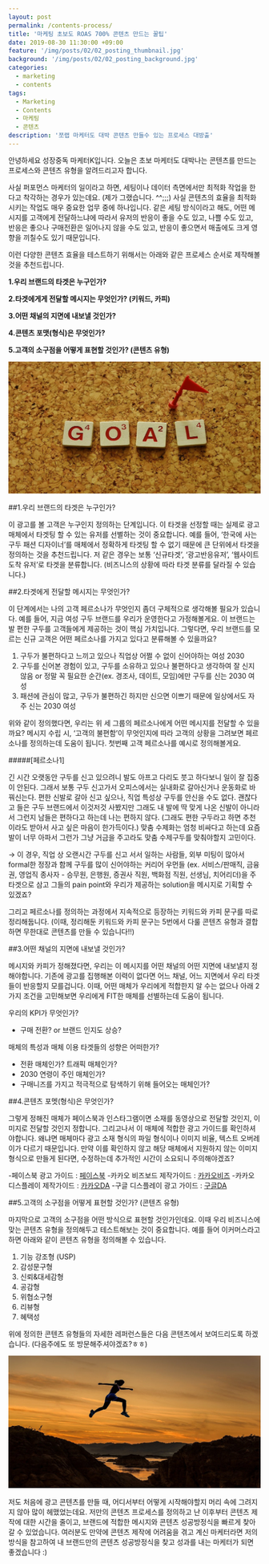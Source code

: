 ```yaml
---
layout: post
permalink: /contents-process/
title: '마케팅 초보도 ROAS 700% 콘텐츠 만드는 꿀팁'
date: 2019-08-30 11:30:00 +09:00
feature: '/img/posts/02/02_posting_thumbnail.jpg'
background: '/img/posts/02/02_posting_background.jpg'
categories:
  - marketing
  - contents
tags:
  - Marketing
  - Contents
  - 마케팅
  - 콘텐츠
description: '쪼랩 마케터도 대박 콘텐츠 만들수 있는 프로세스 대방출'
---
```


안녕하세요 성장중독 마케터K입니다.
오늘은 초보 마케터도 대박나는 콘텐츠를 만드는 프로세스와 콘텐츠 유형을 알려드리고자 합니다.

사실 퍼포먼스 마케터의 일이라고 하면, 세팅이나 데이터 측면에서만 최적화 작업을 한다고 착각하는 경우가 있는데요. (제가 그랬습니다. ^^;;;)
사실 콘텐츠의 효율을 최적화 시키는 작업도 매우 중요한 업무 중에 하나입니다. 같은 세팅 방식이라고 해도, 어떤 메시지를 고객에게 전달하느냐에 따라서 유저의 반응이 좋을 수도 있고, 나쁠 수도 있고, 반응은 좋으나 구매전환은 일어나지 않을 수도 있고, 반응이 좋으면서 매출에도 크게 영향을 끼칠수도 있기 때문입니다.

이런 다양한 콘텐츠 효율을 테스트하기 위해서는 아래와 같은 프로세스 순서로 제작해볼 것을 추천드립니다.


**1.우리 브랜드의 타겟은 누구인가?**

**2.타겟에게게 전달할 메시지는 무엇인가? (키워드, 카피)**

**3.어떤 채널의 지면에 내보낼 것인가?**

**4.콘텐츠 포맷(형식)은 무엇인가?**

**5.고객의 소구점을 어떻게 표현할 것인가? (콘텐츠 유형)**

![goal](/img\posts\02\01_text_insert.jpg)


##1.우리 브랜드의 타겟은 누구인가?

이 광고를 볼 고객은 누구인지 정의하는 단계입니다. 이 타겟을 선정할 때는 실제로 광고 매체에서 타겟팅 할 수 있는 유저를 선별하는 것이 중요합니다. 예를 들어, ‘한국에 사는 구두 패션 디자이너’를 매체에서 정확하게 타겟팅 할 수 없기 때문에 큰 단위에서 타겟을 정의하는 것을 추천드립니다. 저 같은 경우는 보통 ‘신규타겟’, ‘광고반응유저’, ‘웹사이트 도착 유저’로 타겟을 분류합니다. (비즈니스의 상황에 따라 타겟 분류를 달라질 수 있습니다.)


##2.타겟에게 전달할 메시지는 무엇인가?

이 단계에서는 나의 고객 페르소나가 무엇인지 좀더 구체적으로 생각해볼 필요가 있습니다. 예를 들어, 지금 여성 구두 브랜드를 우리가 운영한다고 가정해볼게요. 이 브랜드는 발 편한 구두를 고객들에게 제공하는 것이 핵심 가치입니다. 그렇다면, 우리 브랜드를 모르는 신규 고객은 어떤 페르소나를 가지고 있다고 분류해볼 수 있을까요?

1) 구두가 불편하다고 느끼고 있으나 직업상 어쩔 수 없이 신어야하는 여성 2030
2) 구두를 신어본 경험이 있고, 구두를 소유하고 있으나 불편하다고 생각하여 잘 신지 않음 or 정말 꼭 필요한 순간(ex. 경조사, 데이트, 모임)에만 구두를 신는 2030 여성
3) 패션에 관심이 많고, 구두가 불편하긴 하지만 신으면 이쁘기 때문에 일상에서도 자주 신는 2030 여성

위와 같이 정의했다면, 우리는 위 세 그룹의 페르소나에게 어떤 메시지를 전달할 수 있을까요? 메시지 수립 시, ‘고객의 불편함’이 무엇인지에 따라 고객의 상황을 그려보면 페르소나를 정의하는데 도움이 됩니다. 첫번째 고객 페르소나를 예시로 정의해볼게요.


#####[페르소나1]

긴 시간 오랫동안 구두를 신고 있으려니 발도 아프고 다리도 붓고 하다보니 일이 잘 집중이 안된다. 그래서 보통 구두 신고가서 오피스에서는 실내화로 갈아신거나 운동화로 바꿔신는다. 편한 신발로 갈아 신고 싶으나, 직업 특성상 구두를 안신을 수도 없다. 괜찮다고 들은 구두 브랜드에서 이것저것 사봤지만 그래도 내 발에 딱 맞게 나온 신발이 아니라서 그런지 남들은 편하다고 하는데 나는 편하지 않다. (그래도 편한 구두라고 하면 추천이라도 받아서 사고 싶은 마음이 한가득이다.) 맞춤 수제화는 엄청 비싸다고 하는데 요즘 발이 너무 아파서 그런가 그냥 거금을 주고라도 맞춤 수제구두를 맞춰야할지 고민이다.

→ 이 경우, 직업 상 오랜시간 구두를 신고 서서 일하는 사람들, 외부 미팅이 많아서 formal한 정장과 함께 구두를 많이 신어야하는 커리어 우먼들 (ex. 서비스/판매직, 금융권, 영업직 종사자 - 승무원, 은행원, 증권사 직원, 백화점 직원, 선생님, 치어리더)을 주 타겟으로 삼고 그들의 pain point와 우리가 제공하는 solution을 메시지로 기획할 수 있겠죠?

그리고 페르소나를 정의하는 과정에서 지속적으로 등장하는 키워드와 카피 문구를 따로 정리해둡니다. (이때, 정리해둔 키워드와 카피 문구는 5번에서 다룰 콘텐츠 유형과 결합하면 무한대로 콘텐츠를 만들 수 있습니다!!)



##3.어떤 채널의 지면에 내보낼 것인가?

메시지와 카피가 정해졌다면, 우리는 이 메시지를 어떤 채널의 어떤 지면에 내보낼지 정해야합니다. 기존에 광고를 집행해본 이력이 없다면 어느 채널, 어느 지면에서 우리 타겟들이 반응할지 모를겁니다. 이때, 어떤 매체가 우리에게 적합한지 알 수는 없으나 아래 2가지 조건을 고민해보면 우리에게 FIT한 매체를 선별하는데 도움이 됩니다.

우리의 KPI가 무엇인가?
- 구매 전환? or 브랜드 인지도 상승?


매체의 특성과 매체 이용 타겟들의 성향은 어떠한가?
- 전환 매체인가? 트래픽 매체인가?
- 2030 연령이 주인 매체인가?
- 구매니즈를 가지고 적극적으로 탐색하기 위해 들어오는 매체인가?



##4.콘텐츠 포멧(형식)은 무엇인가?


그렇게 정해진 매체가 페이스북과 인스타그램이면 소재를 동영상으로 전달할 것인지, 이미지로 전달할 것인지 정합니다. 그리고나서 이 매체에 적합한 광고 가이드를 확인하셔야합니다.  왜냐면 매체마다 광고 소재 형식의 파일 형식이나 이미지 비율, 텍스트 오버레이가 다르기 때문입니다. 만약 이를 확인하지 않고 해당 매체에서 지원하지 않는 이미지 형식으로 만들게 된다면, 수정하는데 추가적인 시간이 소요되니 주의해야겠죠?


-페이스북 광고 가이드 : [페이스북](https://www.facebook.com/business/ads-guide/image)
-카카오 비즈보드 제작가이드 : [카카오비즈](https://ad.kakao.com/guide/talkboard/specs)
-카카오 디스플레이 제작가이드 : [카카오DA](https://ad.kakao.com/guide/display/specs)
-구글 디스플레이 광고 가이드 : [구글DA](https://support.google.com/google-ads/answer/9823397?hl=ko&ref_topic=3121943)



##5.고객의 소구점을 어떻게 표현할 것인가? (콘텐츠 유형)

마지막으로 고객의 소구점을 어떤 방식으로 표현할 것인가인데요. 이때 우리 비즈니스에 맞는 콘텐츠 유형을 정의해두고 테스트해보는 것이 중요합니다. 예를 들어 이커머스라고 하면 아래와 같이 콘텐츠 유형을 정의해볼 수 있습니다.

1) 기능 강조형 (USP)
2) 감성문구형
3) 신뢰&대세감형
4) 공감형
5) 위협소구형
6) 리뷰형
7) 혜택성


위에 정의한 콘텐츠 유형들의 자세한 레퍼런스들은 다음 콘텐츠에서 보여드리도록 하겠습니다. (다음주에도 또 방문해주셔야겠죠?ㅎㅎ)  

![success](/img\posts\02\02_text_insert.jpg)

저도 처음에 광고 콘텐츠를 만들 때, 어디서부터 어떻게 시작해야할지 머리 속에 그려지지 않아 많이 헤맸었는데요. 저만의 콘텐츠 프로세스를 정의하고 난 이후부터 콘텐츠 제작에 대한 시간을 줄이고, 브랜드에 적합한 메시지와 콘텐츠 성공방정식을 빠르게 찾아갈 수 있었습니다.  여러분도 만약에 콘텐츠 제작에 어려움을 겪고 계신 마케터라면 저의 방식을 참고하여 내 브랜드만의 콘텐츠 성공방정식을 찾고 성과를 내는 마케터가 되면 좋겠습니다 :)
